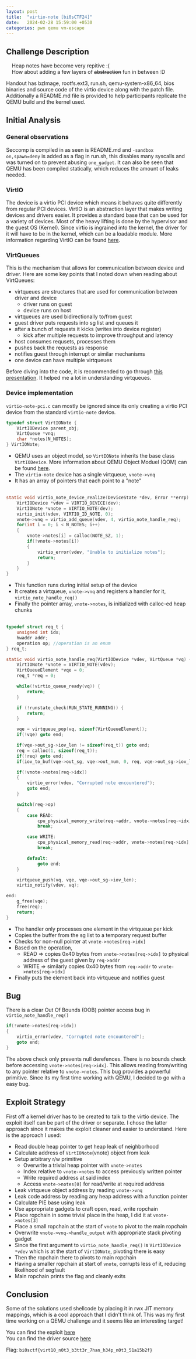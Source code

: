 ```yaml
---
layout: post
title:  "virtio-note [bi0sCTF24]"
date:   2024-02-28 15:59:00 +0530
categories: pwn qemu vm-escape
---
```


## Challenge Description

&nbsp;&nbsp;&nbsp; Heap notes have become very repitive :(<br>
&nbsp;&nbsp;&nbsp; How about adding a few layers of ~~abstraction~~ fun in between :D

Handout has bzImage, rootfs.ext3, run.sh, qemu-system-x86_64, bios binaries and source code of the virtio device along with the patch file. Additionally a README.md file is provided to help participants replicate the QEMU build and the kernel used.

## Initial Analysis

### General observations
Seccomp is compiled in as seen is README.md and `-sandbox on,spawn=deny` is added as a flag in run.sh, this disables many syscalls and was turned on to prevent abusing `one_gadget`. It can also be seen that QEMU has been compiled statically, which reduces the amount of leaks needed.

### VirtIO

The device is a virtio PCI device which means it behaves quite differently from regular PCI devices. VirtIO is an abstraction layer that makes writing devices and drivers easier. It provides a standard base that can be used for a variety of devices. Most of the heavy lifting is done by the hypervisor and the guest OS (Kernel). Since virtio is ingrained into the kernel, the driver for it will have to be in the kernel, which can be a loadable module. More information regarding VirtIO can be found [here](https://blogs.oracle.com/linux/post/introduction-to-virtio).

### VirtQueues

This is the mechanism that allows for communication between device and driver. Here are some key points that I noted down when reading about VirtQueues:
- virtqueues are structures that are used for communication between driver and device
	- driver runs on guest
	- device runs on host
- virtqueues are used bidirectionally to/from guest
- guest driver puts requests into sg list and queues it
- after a bunch of requests it kicks (writes into device register)
	- kick after multiple requests to improve throughput and latency
- host consumes requsets, processes them
- pushes back the requests as response
- notifies guest through interrupt or similar mechanisms
- one device can have multiple virtqueues

Before diving into the code, it is recommended to go through [this presentation](http://retis.sssup.it/luca/KernelProgramming/Slides/kp_virtio.pdf). It helped me a lot in understanding virtqueues.

### Device implementation

`virtio-note-pci.c` can mostly be ignored since its only creating a virtio PCI device from the standard `virtio-note` device.

```c
typedef struct VirtIONote {
    VirtIODevice parent_obj;
    VirtQueue *vnq;
    char *notes[N_NOTES];
} VirtIONote;
```
- QEMU uses an object model, so `VirtIONote` inherits the base class `VirtIODevice`. More information about QEMU Object Moduel (QOM) can be found [here](https://qemu-project.gitlab.io/qemu/devel/qom.html).
- The `virtio-note` device has a single virtqueue, `vnote->vnq`
- It has an array of pointers that each point to a "note"<br><br>


```c
static void virtio_note_device_realize(DeviceState *dev, Error **errp) {
    VirtIODevice *vdev = VIRTIO_DEVICE(dev);
    VirtIONote *vnote = VIRTIO_NOTE(dev);
    virtio_init(vdev, VIRTIO_ID_NOTE, 0);
    vnote->vnq = virtio_add_queue(vdev, 4, virtio_note_handle_req);
    for(int i = 0; i < N_NOTES; i++)
    {
        vnote->notes[i] = calloc(NOTE_SZ, 1);
        if(!vnote->notes[i])
        {
            virtio_error(vdev, "Unable to initialize notes");
            return;
        }
    }
}
```
- This function runs during initial setup of the device
- It creates a virtqueue, `vnote->vnq` and registers a handler for it, `virtio_note_handle_req()`
- Finally the pointer array, `vnote->notes`, is initialized with calloc-ed heap chunks<br><br>

```c
typedef struct req_t {
    unsigned int idx;
    hwaddr addr;
    operation op; //operation is an enum
} req_t;

static void virtio_note_handle_req(VirtIODevice *vdev, VirtQueue *vq) {
    VirtIONote *vnote = VIRTIO_NOTE(vdev);
    VirtQueueElement *vqe = 0;
    req_t *req = 0;

    while(!virtio_queue_ready(vq)) {
        return;
    }

    if (!runstate_check(RUN_STATE_RUNNING)) {
        return;
    }

    vqe = virtqueue_pop(vq, sizeof(VirtQueueElement));
    if(!vqe) goto end;

    if(vqe->out_sg->iov_len != sizeof(req_t)) goto end;
    req = calloc(1, sizeof(req_t));
    if(!req) goto end;
    if(iov_to_buf(vqe->out_sg, vqe->out_num, 0, req, vqe->out_sg->iov_len) != sizeof(req_t)) goto end;

    if(!vnote->notes[req->idx])
    {
        virtio_error(vdev, "Corrupted note encountered");
        goto end;
    }

    switch(req->op)
    {
        case READ:
            cpu_physical_memory_write(req->addr, vnote->notes[req->idx], NOTE_SZ);
            break;

        case WRITE:
            cpu_physical_memory_read(req->addr, vnote->notes[req->idx], NOTE_SZ);
            break;

        default:
            goto end;
    }

    virtqueue_push(vq, vqe, vqe->out_sg->iov_len);
    virtio_notify(vdev, vq);

end:
    g_free(vqe);
    free(req);
    return;
}
```
- The handler only processes one element in the virtqueue per kick
- Copies the buffer from the sg list to a temporary request buffer
- Checks for non-null pointer at `vnote->notes[req->idx]`
- Based on the operation,
    - READ => copies 0x40 bytes from `vnote->notes[req->idx]` to physical address of the guest given by `req->addr`
    - WRITE => similarly copies 0x40 bytes from `req->addr` to `vnote->notes[req->idx]`
- Finally puts the element back into virtqueue and notifies guest


## Bug

There is a clear Out Of Bounds (OOB) pointer access bug in `virtio_note_handle_req()`
```c
if(!vnote->notes[req->idx])
{
    virtio_error(vdev, "Corrupted note encountered");
    goto end;
}
```
The above check only prevents null derefences. There is no bounds check before accessing `vnote->notes[req->idx]`. This allows reading from/writing to any pointer relative to `vnote->notes`. This bug provides a powerful primitive. Since its my first time working with QEMU, I decided to go with a easy bug.

## Exploit Strategy

First off a kernel driver has to be created to talk to the virtio device. The exploit itself can be part of the driver or separate. I chose the latter approach since it makes the exploit cleaner and easier to understand. Here is the approach I used:

- Read double heap pointer to get heap leak of neighborhood
- Calculate address of `VirtIONote`(vnote) object from leak
- Setup arbitrary r/w primitive
    - Overwrite a trivial heap pointer with `vnote->notes`
    - Index relative to `vnote->notes` to access previously written pointer
    - Write required address at said index
    - Access `vnote->notes[0]` for read/write at required address
- Leak virtqueue object address by reading `vnote->vnq`
- Leak code address by reading any heap address with a function pointer
- Calculate PIE base using leak
- Use appropriate gadgets to craft open, read, write ropchain
- Place ropchain in some trivial place in the heap, I did it at `vnote->notes[3]`
- Place a small ropchain at the start of `vnote` to pivot to the main ropchain
- Overwrite `vnote->vnq->handle_output` with appropriate stack pivoting gadget
- Since the first argument to `virtio_note_handle_req()` is `VirtIODevice *vdev` which is at the start of `VirtIONote`, pivoting there is easy
- Then the ropchain there to pivots to main ropchain
- Having a smaller ropchain at start of `vnote`, corrupts less of it, reducing likelihood of segfault
- Main ropchain prints the flag and cleanly exits

## Conclusion

Some of the solutions used shellcode by placing it in rwx JIT memory mappings, which is a cool approach that I didn't think of. This was my first time working on a QEMU challenge and it seems like an interesting target!

You can find the exploit [here](https://gist.github.com/k1R4/790f17cf583b8431d47f3c334c9576f4)<br>
You can find the driver source [here](https://gist.github.com/k1R4/d4953700e6173ef0d356d407699b51eb)

Flag: `bi0sctf{virt10_n0t3_b3tt3r_7han_h34p_n0t3_51a15b2f}`
